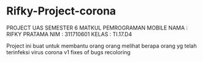 # Rifky-Project-corona
PROJECT UAS SEMESTER 6 MATKUL PEMROGRAMAN MOBILE 
NAMA : RIFKY PRATAMA
NIM  : 311710601
KELAS  : TI.17.D4

Project ini buat untuk membantu orang orang melihat berapa orang yg telah terinfeksi virus corona
v1
fixes of bugs
recoloring 
